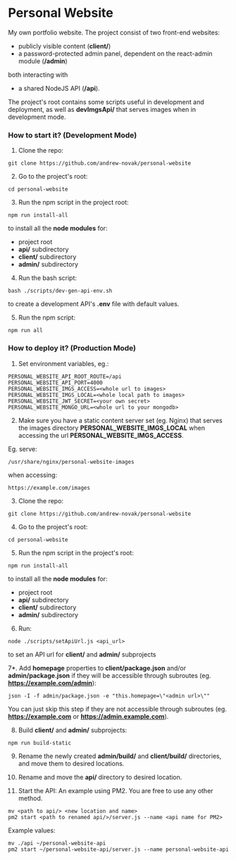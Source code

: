 # Personal Website

My own portfolio website. The project consist of two front-end websites:
- publicly visible content (**client/**) 
- a password-protected admin panel, dependent on the react-admin module (**/admin**)

both interacting with
- a shared NodeJS API (**/api**).

The project's root contains some scripts useful in development and deployment, as well as **devImgsApi/** that serves images when in development mode.

### How to start it? (Development Mode)

1. Clone the repo:

```
git clone https://github.com/andrew-novak/personal-website
```

2. Go to the project's root:

```
cd personal-website
```

3. Run the npm script in the project root:

```
npm run install-all
```

to install all the **node modules** for:

- project root
- **api/** subdirectory
- **client/** subdirectory
- **admin/** subdirectory

4. Run the bash script:

```
bash ./scripts/dev-gen-api-env.sh
```

to create a development API's **.env** file with default values.

5. Run the npm script:

```
npm run all
```

### How to deploy it? (Production Mode)

1. Set environment variables, eg.:

```
PERSONAL_WEBSITE_API_ROOT_ROUTE=/api
PERSONAL_WEBSITE_API_PORT=4000
PERSONAL_WEBSITE_IMGS_ACCESS=<whole url to images>
PERSONAL_WEBSITE_IMGS_LOCAL=<whole local path to images>
PERSONAL_WEBSITE_JWT_SECRET=<your own secret>
PERSONAL_WEBSITE_MONGO_URL=<whole url to your mongodb>
```

2. Make sure you have a static content server set (eg. Nginx) that serves the images directory **PERSONAL_WEBSITE_IMGS_LOCAL** when accessing the url **PERSONAL_WEBSITE_IMGS_ACCESS**.

Eg. serve:
```
/usr/share/nginx/personal-website-images
```
when accessing:
```
https://example.com/images
```

3. Clone the repo:

```
git clone https://github.com/andrew-novak/personal-website
```

4. Go to the project's root:

```
cd personal-website
```

5. Run the npm script in the project's root:

```
npm run install-all
```

to install all the **node modules** for:

- project root
- **api/** subdirectory
- **client/** subdirectory
- **admin/** subdirectory

6. Run:

```
node ./scripts/setApiUrl.js <api_url>
```
to set an API url for **client/** and **admin/** subprojects

7*. Add **homepage** properties to **client/package.json** and/or **admin/package.json** if they will be accessible through subroutes (eg. **https://example.com/admin**):

```
json -I -f admin/package.json -e "this.homepage=\"<admin url>\""
```
You can just skip this step if they are not accessible through subroutes (eg. **https://example.com** or **https://admin.example.com**).

8. Build **client/** and **admin/** subprojects:

```
npm run build-static
```

9. Rename the newly created **admin/build/** and **client/build/** directories, and move them to desired locations.

10. Rename and move the **api/** directory to desired location.

11. Start the API:
An example using PM2. You are free to use any other method.
```
mv <path to api/> <new location and name>
pm2 start <path to renamed api/>/server.js --name <api name for PM2>
```
Example values:
```
mv ./api ~/personal-website-api
pm2 start ~/personal-website-api/server.js --name personal-website-api
```
